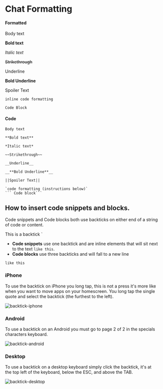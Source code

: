 # Chat Formatting

<!-- tabs:start -->

#### **Formatted**

Body text

**Bold text**

*Italic text*

~~Strikethrough~~

<span class="text-underline">Underline</span>

<span class="text-underline">**Bold Underline**</span>

<span class="text-spoiler">Spoiler Text</span>

`inline code formatting`

```Code Block```

#### **Code**

```
Body text

**Bold text**

*Italic text*

~~Strikethrough~~

__Underline__

__**Bold Underline**__

||Spoiler Text||

`code formatting (instructions below)` 
``` Code block```
```

<!-- tabs:end -->

## How to insert code snippets and blocks.

Code snippets and Code blocks both use backticks on either end of a string of code or content.

This is a backtick `

- **Code snippets** use one backtick and are inline elements that will sit next to the text `like this`.
- **Code blocks** use three backticks and will fall to a new line

```like this```
 
### iPhone

To use the backtick on iPhone you long tap, this is not a press it's more like when you want to move apps on your homescreen.  You long tap the single quote and select the backtick (the furthest to the left).

![backtick-iphone](assets/img/chat-formatting/backtick-iphone.png ':size=250')

### Android

To use a backtick on an Android you must go to page 2 of 2 in the specials characters keyboard. 

![backtick-android](assets/img/chat-formatting/backtick-android.png ':size=250')

### Desktop

To use a backtick on a desktop keyboard simply click the backtick, it's at the top left of the keyboard, below the ESC, and above the TAB. 

![backtick-desktop](assets/img/chat-formatting/backtick-desktop.png ':size=250')